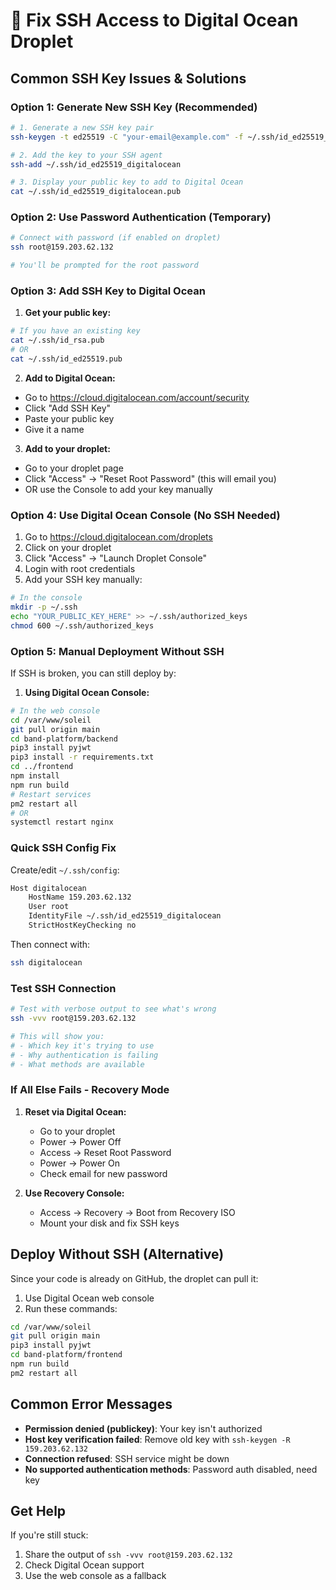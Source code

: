 # 🔧 Fix SSH Access to Digital Ocean Droplet

## Common SSH Key Issues & Solutions

### Option 1: Generate New SSH Key (Recommended)
```bash
# 1. Generate a new SSH key pair
ssh-keygen -t ed25519 -C "your-email@example.com" -f ~/.ssh/id_ed25519_digitalocean

# 2. Add the key to your SSH agent
ssh-add ~/.ssh/id_ed25519_digitalocean

# 3. Display your public key to add to Digital Ocean
cat ~/.ssh/id_ed25519_digitalocean.pub
```

### Option 2: Use Password Authentication (Temporary)
```bash
# Connect with password (if enabled on droplet)
ssh root@159.203.62.132

# You'll be prompted for the root password
```

### Option 3: Add SSH Key to Digital Ocean

1. **Get your public key:**
```bash
# If you have an existing key
cat ~/.ssh/id_rsa.pub
# OR
cat ~/.ssh/id_ed25519.pub
```

2. **Add to Digital Ocean:**
- Go to https://cloud.digitalocean.com/account/security
- Click "Add SSH Key"
- Paste your public key
- Give it a name

3. **Add to your droplet:**
- Go to your droplet page
- Click "Access" → "Reset Root Password" (this will email you)
- OR use the Console to add your key manually

### Option 4: Use Digital Ocean Console (No SSH Needed)

1. Go to https://cloud.digitalocean.com/droplets
2. Click on your droplet
3. Click "Access" → "Launch Droplet Console"
4. Login with root credentials
5. Add your SSH key manually:
```bash
# In the console
mkdir -p ~/.ssh
echo "YOUR_PUBLIC_KEY_HERE" >> ~/.ssh/authorized_keys
chmod 600 ~/.ssh/authorized_keys
```

### Option 5: Manual Deployment Without SSH

If SSH is broken, you can still deploy by:

1. **Using Digital Ocean Console:**
```bash
# In the web console
cd /var/www/soleil
git pull origin main
cd band-platform/backend
pip3 install pyjwt
pip3 install -r requirements.txt
cd ../frontend
npm install
npm run build
# Restart services
pm2 restart all
# OR
systemctl restart nginx
```

### Quick SSH Config Fix

Create/edit `~/.ssh/config`:
```bash
Host digitalocean
    HostName 159.203.62.132
    User root
    IdentityFile ~/.ssh/id_ed25519_digitalocean
    StrictHostKeyChecking no
```

Then connect with:
```bash
ssh digitalocean
```

### Test SSH Connection
```bash
# Test with verbose output to see what's wrong
ssh -vvv root@159.203.62.132

# This will show you:
# - Which key it's trying to use
# - Why authentication is failing
# - What methods are available
```

### If All Else Fails - Recovery Mode

1. **Reset via Digital Ocean:**
   - Go to your droplet
   - Power → Power Off
   - Access → Reset Root Password
   - Power → Power On
   - Check email for new password

2. **Use Recovery Console:**
   - Access → Recovery → Boot from Recovery ISO
   - Mount your disk and fix SSH keys

## Deploy Without SSH (Alternative)

Since your code is already on GitHub, the droplet can pull it:

1. Use Digital Ocean web console
2. Run these commands:
```bash
cd /var/www/soleil
git pull origin main
pip3 install pyjwt
cd band-platform/frontend
npm run build
pm2 restart all
```

## Common Error Messages

- **Permission denied (publickey)**: Your key isn't authorized
- **Host key verification failed**: Remove old key with `ssh-keygen -R 159.203.62.132`
- **Connection refused**: SSH service might be down
- **No supported authentication methods**: Password auth disabled, need key

## Get Help

If you're still stuck:
1. Share the output of `ssh -vvv root@159.203.62.132`
2. Check Digital Ocean support
3. Use the web console as a fallback